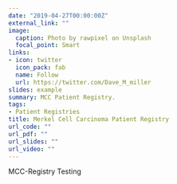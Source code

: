 ```yaml
---
date: "2019-04-27T00:00:00Z"
external_link: ""
image:
  caption: Photo by rawpixel on Unsplash
  focal_point: Smart
links:
- icon: twitter
  icon_pack: fab
  name: Follow
  url: https://twitter.com/Dave_M_miller
slides: example
summary: MCC Patient Registry.
tags:
- Patient Registries
title: Merkel Cell Carcinoma Patient Registry
url_code: ""
url_pdf: ""
url_slides: ""
url_video: ""
---
```


MCC-Registry Testing
